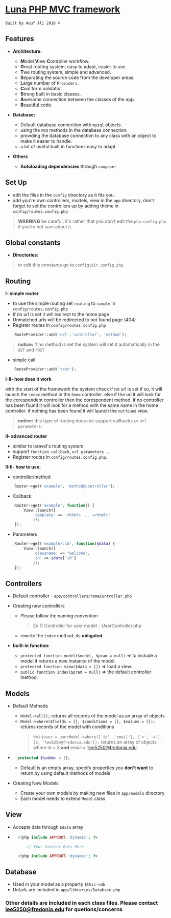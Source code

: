 # [Luna PHP MVC framework](http://github.com/.../Luna)
    Built by Aouf Ali 2018 ©

## Features
* **Architecture:**
    * **M**odel **V**iew **C**ontroller workflow.
    * **G**reat routing system, easy to adapt, easier to use.
    * **T**we routing system, simple and advanced.
    * **S**eparating the source code from the developer areas.
    * **L**arge number of ``Providers``.
    * **C**ool form validator.
    * **S**trong built in basic classes.
    * **A**wesome connection between the classes of the app.
    * **B**eautiful code.  

* **Database:**
    * Default database connection with ``mysql`` objects.
    * using the ``PDO`` methods in the database connection.
    * providing the database connection to any class with an object to make it easier to handle.
    * a lot of useful built in functions easy to adapt.  

* **Others**
    * **Autoloading dependencies** through ``composer``

## Set Up
* edit the files in the ``config`` directory as it fits you.
* add you're own controllers, models, view in the ``app`` directory, don't forget to set the controllers up by adding theme in ``config/routes.config.php``

>**WARNING** be careful, it's rather that you don't edit the ``php.config.php`` if you're not sure about it.

## Global constants 
   - **Directories:**
   > to edit this constants go to `config\dir.config.php`.

## Routing

   **I- simple router**
   * to use the simple routing set `routing` to `simple` in ``config/routes.config.php``
   * if no url is set it will redirect to the home page
   * Unmatched urls will be redirected to not found page (404)
   * Register routes in ``config/routes.config.php``
```php
    RouteProvider::add('url','controller', 'method');
```
   >**notice:** if no method is set the system will set it automatically in the `GET` and `POST`

   * simple call
   ```php
       RouteProvider::add('test');
   ```

  **I-II- how does it work**
  
   with the start of the framework the system check if no url is set if so, 
   it will launch the `index` method in the `home` controller.
   else if the url it will look for the corespondent controller then the corespondent method.
   if no controller has been found it will look for a method with the same name in the home controller.
   if nothing has been found it will launch the `notfound` view.
   
   >**notice:** this type of routing does not support callbacks or `url parameters`. 


   **II- advanced router**
   * similar to laravel's routing system.
   * support `function callback`, `url parameters` ...
   * Register routes in ``config/routes.config.php``.
       
   **II-II- how to use:**
   
* controller/method
```php
    Router->get('example', 'method@controller');
```   
   
* Callback 
```php
    Router->get('example', function() {
        View::launch([
            'template' => '<html> ... </html>'
            ]);
    });
```
* Parameters 
```php
    Router->get('example/:id', function($data) {
        View::launch([
            'classname' => "welcome",
            'id' => $data['id']
            ]);
    });
```

## Controllers
* Default controller - ``app/controllers/homeController.php``
* Creating new controllers
    * Please follow the naming convention
        > Ex 1) Controller for user model - UserController.php
    * rewrite the `index` method, its **obligated** 
    
* **built-in function:**
    * `protected function model($model, $pram = null)` => to include a model it returns a new instance of the model.
    * `protected function view($data = [])` => load a view.
    * `public function index($pram = null)` => the default controller method.

## Models
* Default Methods
    * ``Model->all();`` returns all records of the model as an array of objects
    * ``Model->where($fields = [], $conditions = [], $values = []);`` returns records of the model with conditions
        > Ex) ``$user = userModel->where(['id' ,'email'], ['>', '='], [3, 'lee5250@fredonia.edu']);`` returns an array of objects where id > 3 **and** email = 'lee5250@fredonia.edu'
* ```php
    protected $hidden = [];
  ```
    * Default is an empty array, specify properties you **don't want** to return by using default methods of models

* Creating New Models
    * Create your own models by making new files in ``app/models`` directory
    * Each model needs to extend ``Model`` class

## View
* Accepts data through ``$data`` array
* ```php
    <?php include APPROOT.'dynamic'; ?>

        // Your Content Goes Here

    <?php include APPROOT.'dynamic'; ?>
    ```

## Database
* Used in your model as a property ``$this->db``
* Details are included in ``app/libraries/Database.php``

### Other details are included in each class files. Please contact <lee5250@fredonia.edu> for quetions/concerns